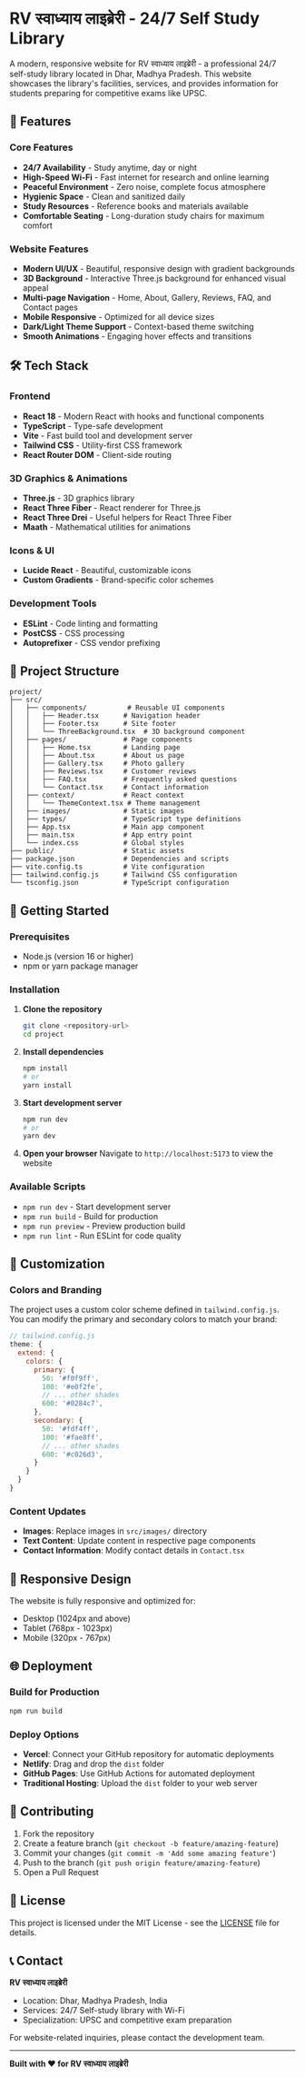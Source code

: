 # RV स्वाध्याय लाइब्रेरी - 24/7 Self Study Library

A modern, responsive website for RV स्वाध्याय लाइब्रेरी - a professional 24/7 self-study library located in Dhar, Madhya Pradesh. This website showcases the library's facilities, services, and provides information for students preparing for competitive exams like UPSC.

## 🌟 Features

### Core Features
- **24/7 Availability** - Study anytime, day or night
- **High-Speed Wi-Fi** - Fast internet for research and online learning
- **Peaceful Environment** - Zero noise, complete focus atmosphere
- **Hygienic Space** - Clean and sanitized daily
- **Study Resources** - Reference books and materials available
- **Comfortable Seating** - Long-duration study chairs for maximum comfort

### Website Features
- **Modern UI/UX** - Beautiful, responsive design with gradient backgrounds
- **3D Background** - Interactive Three.js background for enhanced visual appeal
- **Multi-page Navigation** - Home, About, Gallery, Reviews, FAQ, and Contact pages
- **Mobile Responsive** - Optimized for all device sizes
- **Dark/Light Theme Support** - Context-based theme switching
- **Smooth Animations** - Engaging hover effects and transitions

## 🛠️ Tech Stack

### Frontend
- **React 18** - Modern React with hooks and functional components
- **TypeScript** - Type-safe development
- **Vite** - Fast build tool and development server
- **Tailwind CSS** - Utility-first CSS framework
- **React Router DOM** - Client-side routing

### 3D Graphics & Animations
- **Three.js** - 3D graphics library
- **React Three Fiber** - React renderer for Three.js
- **React Three Drei** - Useful helpers for React Three Fiber
- **Maath** - Mathematical utilities for animations

### Icons & UI
- **Lucide React** - Beautiful, customizable icons
- **Custom Gradients** - Brand-specific color schemes

### Development Tools
- **ESLint** - Code linting and formatting
- **PostCSS** - CSS processing
- **Autoprefixer** - CSS vendor prefixing

## 📁 Project Structure

```
project/
├── src/
│   ├── components/          # Reusable UI components
│   │   ├── Header.tsx      # Navigation header
│   │   ├── Footer.tsx      # Site footer
│   │   └── ThreeBackground.tsx  # 3D background component
│   ├── pages/              # Page components
│   │   ├── Home.tsx        # Landing page
│   │   ├── About.tsx       # About us page
│   │   ├── Gallery.tsx     # Photo gallery
│   │   ├── Reviews.tsx     # Customer reviews
│   │   ├── FAQ.tsx         # Frequently asked questions
│   │   └── Contact.tsx     # Contact information
│   ├── context/            # React context
│   │   └── ThemeContext.tsx # Theme management
│   ├── images/             # Static images
│   ├── types/              # TypeScript type definitions
│   ├── App.tsx             # Main app component
│   ├── main.tsx            # App entry point
│   └── index.css           # Global styles
├── public/                 # Static assets
├── package.json            # Dependencies and scripts
├── vite.config.ts          # Vite configuration
├── tailwind.config.js      # Tailwind CSS configuration
└── tsconfig.json           # TypeScript configuration
```

## 🚀 Getting Started

### Prerequisites
- Node.js (version 16 or higher)
- npm or yarn package manager

### Installation

1. **Clone the repository**
   ```bash
   git clone <repository-url>
   cd project
   ```

2. **Install dependencies**
   ```bash
   npm install
   # or
   yarn install
   ```

3. **Start development server**
   ```bash
   npm run dev
   # or
   yarn dev
   ```

4. **Open your browser**
   Navigate to `http://localhost:5173` to view the website

### Available Scripts

- `npm run dev` - Start development server
- `npm run build` - Build for production
- `npm run preview` - Preview production build
- `npm run lint` - Run ESLint for code quality

## 🎨 Customization

### Colors and Branding
The project uses a custom color scheme defined in `tailwind.config.js`. You can modify the primary and secondary colors to match your brand:

```javascript
// tailwind.config.js
theme: {
  extend: {
    colors: {
      primary: {
        50: '#f0f9ff',
        100: '#e0f2fe',
        // ... other shades
        600: '#0284c7',
      },
      secondary: {
        50: '#fdf4ff',
        100: '#fae8ff',
        // ... other shades
        600: '#c026d3',
      }
    }
  }
}
```

### Content Updates
- **Images**: Replace images in `src/images/` directory
- **Text Content**: Update content in respective page components
- **Contact Information**: Modify contact details in `Contact.tsx`

## 📱 Responsive Design

The website is fully responsive and optimized for:
- Desktop (1024px and above)
- Tablet (768px - 1023px)
- Mobile (320px - 767px)

## 🌐 Deployment

### Build for Production
```bash
npm run build
```

### Deploy Options
- **Vercel**: Connect your GitHub repository for automatic deployments
- **Netlify**: Drag and drop the `dist` folder
- **GitHub Pages**: Use GitHub Actions for automated deployment
- **Traditional Hosting**: Upload the `dist` folder to your web server

## 🤝 Contributing

1. Fork the repository
2. Create a feature branch (`git checkout -b feature/amazing-feature`)
3. Commit your changes (`git commit -m 'Add some amazing feature'`)
4. Push to the branch (`git push origin feature/amazing-feature`)
5. Open a Pull Request

## 📄 License

This project is licensed under the MIT License - see the [LICENSE](LICENSE) file for details.

## 📞 Contact

**RV स्वाध्याय लाइब्रेरी**
- Location: Dhar, Madhya Pradesh, India
- Services: 24/7 Self-study library with Wi-Fi
- Specialization: UPSC and competitive exam preparation

For website-related inquiries, please contact the development team.

---

**Built with ❤️ for RV स्वाध्याय लाइब्रेरी** 